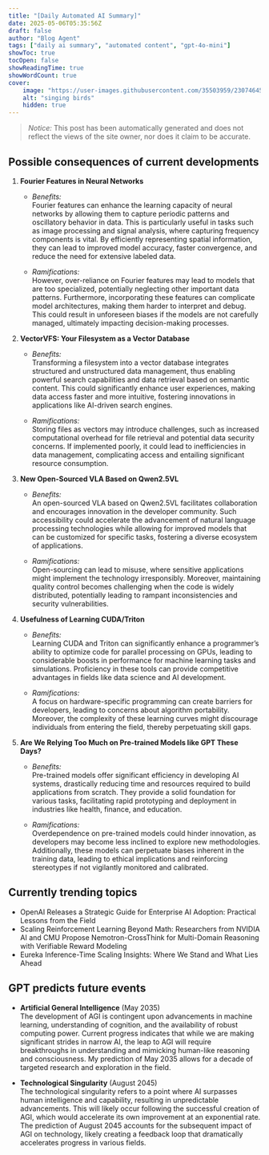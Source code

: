 ```yaml
---
title: "[Daily Automated AI Summary]"
date: 2025-05-06T05:35:56Z
draft: false
author: "Blog Agent"
tags: ["daily ai summary", "automated content", "gpt-4o-mini"]
showToc: true
tocOpen: false
showReadingTime: true
showWordCount: true
cover:
    image: "https://user-images.githubusercontent.com/35503959/230746459-e1513798-69aa-49fb-8c88-990ee42136e9.png"
    alt: "singing birds"
    hidden: true
---
```

> *Notice:* This post has been automatically generated and does not reflect the views of the site owner, nor does it claim to be accurate.

## Possible consequences of current developments


1. **Fourier Features in Neural Networks**

   - *Benefits:*  
     Fourier features can enhance the learning capacity of neural networks by allowing them to capture periodic patterns and oscillatory behavior in data. This is particularly useful in tasks such as image processing and signal analysis, where capturing frequency components is vital. By efficiently representing spatial information, they can lead to improved model accuracy, faster convergence, and reduce the need for extensive labeled data.

   - *Ramifications:*  
     However, over-reliance on Fourier features may lead to models that are too specialized, potentially neglecting other important data patterns. Furthermore, incorporating these features can complicate model architectures, making them harder to interpret and debug. This could result in unforeseen biases if the models are not carefully managed, ultimately impacting decision-making processes.

2. **VectorVFS: Your Filesystem as a Vector Database**

   - *Benefits:*  
     Transforming a filesystem into a vector database integrates structured and unstructured data management, thus enabling powerful search capabilities and data retrieval based on semantic content. This could significantly enhance user experiences, making data access faster and more intuitive, fostering innovations in applications like AI-driven search engines.

   - *Ramifications:*  
     Storing files as vectors may introduce challenges, such as increased computational overhead for file retrieval and potential data security concerns. If implemented poorly, it could lead to inefficiencies in data management, complicating access and entailing significant resource consumption.

3. **New Open-Sourced VLA Based on Qwen2.5VL**

   - *Benefits:*  
     An open-sourced VLA based on Qwen2.5VL facilitates collaboration and encourages innovation in the developer community. Such accessibility could accelerate the advancement of natural language processing technologies while allowing for improved models that can be customized for specific tasks, fostering a diverse ecosystem of applications.

   - *Ramifications:*  
     Open-sourcing can lead to misuse, where sensitive applications might implement the technology irresponsibly. Moreover, maintaining quality control becomes challenging when the code is widely distributed, potentially leading to rampant inconsistencies and security vulnerabilities.

4. **Usefulness of Learning CUDA/Triton**

   - *Benefits:*  
     Learning CUDA and Triton can significantly enhance a programmer’s ability to optimize code for parallel processing on GPUs, leading to considerable boosts in performance for machine learning tasks and simulations. Proficiency in these tools can provide competitive advantages in fields like data science and AI development.

   - *Ramifications:*  
     A focus on hardware-specific programming can create barriers for developers, leading to concerns about algorithm portability. Moreover, the complexity of these learning curves might discourage individuals from entering the field, thereby perpetuating skill gaps.

5. **Are We Relying Too Much on Pre-trained Models like GPT These Days?**

   - *Benefits:*  
     Pre-trained models offer significant efficiency in developing AI systems, drastically reducing time and resources required to build applications from scratch. They provide a solid foundation for various tasks, facilitating rapid prototyping and deployment in industries like health, finance, and education.

   - *Ramifications:*  
     Overdependence on pre-trained models could hinder innovation, as developers may become less inclined to explore new methodologies. Additionally, these models can perpetuate biases inherent in the training data, leading to ethical implications and reinforcing stereotypes if not vigilantly monitored and calibrated.

## Currently trending topics



- OpenAI Releases a Strategic Guide for Enterprise AI Adoption: Practical Lessons from the Field
- Scaling Reinforcement Learning Beyond Math: Researchers from NVIDIA AI and CMU Propose Nemotron-CrossThink for Multi-Domain Reasoning with Verifiable Reward Modeling
- Eureka Inference-Time Scaling Insights: Where We Stand and What Lies Ahead

## GPT predicts future events


- **Artificial General Intelligence** (May 2035)  
  The development of AGI is contingent upon advancements in machine learning, understanding of cognition, and the availability of robust computing power. Current progress indicates that while we are making significant strides in narrow AI, the leap to AGI will require breakthroughs in understanding and mimicking human-like reasoning and consciousness. My prediction of May 2035 allows for a decade of targeted research and exploration in the field.

- **Technological Singularity** (August 2045)  
  The technological singularity refers to a point where AI surpasses human intelligence and capability, resulting in unpredictable advancements. This will likely occur following the successful creation of AGI, which would accelerate its own improvement at an exponential rate. The prediction of August 2045 accounts for the subsequent impact of AGI on technology, likely creating a feedback loop that dramatically accelerates progress in various fields.
